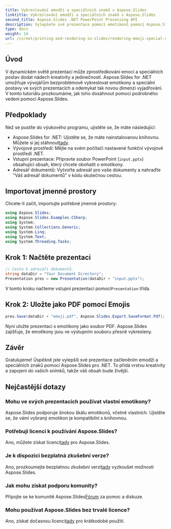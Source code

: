 ```yaml
---
title: Vykreslování emodži a speciálních znaků v Aspose.Slides
linktitle: Vykreslování emodži a speciálních znaků v Aspose.Slides
second_title: Aspose.Slides .NET PowerPoint Processing API
description: Vylepšete své prezentace pomocí emotikonů pomocí Aspose.Slides pro .NET. Postupujte podle našeho podrobného průvodce a přidejte kreativní dotek bez námahy.
type: docs
weight: 14
url: /cs/net/printing-and-rendering-in-slides/rendering-emoji-special-characters/
---
```

## Úvod
V dynamickém světě prezentací může zprostředkování emocí a speciálních postav dodat nádech kreativity a jedinečnosti. Aspose.Slides for .NET umožňuje vývojářům bezproblémově vykreslovat emotikony a speciální postavy ve svých prezentacích a odemykat tak novou dimenzi vyjadřování. V tomto tutoriálu prozkoumáme, jak toho dosáhnout pomocí podrobného vedení pomocí Aspose.Slides.
## Předpoklady
Než se pustíte do výukového programu, ujistěte se, že máte následující:
- Aspose.Slides for .NET: Ujistěte se, že máte nainstalovanou knihovnu. Můžete si jej stáhnout[tady](https://releases.aspose.com/slides/net/).
- Vývojové prostředí: Mějte na svém počítači nastavené funkční vývojové prostředí .NET.
- Vstupní prezentace: Připravte soubor PowerPoint (`input.pptx`) obsahující obsah, který chcete obohatit o emotikony.
- Adresář dokumentů: Vytvořte adresář pro vaše dokumenty a nahraďte "Váš adresář dokumentů" v kódu skutečnou cestou.
## Importovat jmenné prostory
Chcete-li začít, importujte potřebné jmenné prostory:
```csharp
using Aspose.Slides;
using Aspose.Slides.Examples.CSharp;
using System;
using System.Collections.Generic;
using System.Linq;
using System.Text;
using System.Threading.Tasks;
```
## Krok 1: Načtěte prezentaci
```csharp
// Cesta k adresáři dokumentů.
string dataDir = "Your Document Directory";
Presentation pres = new Presentation(dataDir + "input.pptx");
```
 V tomto kroku načteme vstupní prezentaci pomocí`Presentation` třída.
## Krok 2: Uložte jako PDF pomocí Emojis
```csharp
pres.Save(dataDir + "emoji.pdf", Aspose.Slides.Export.SaveFormat.Pdf);
```
Nyní uložte prezentaci s emotikony jako soubor PDF. Aspose.Slides zajišťuje, že emotikony jsou ve výstupním souboru přesně vykresleny.
## Závěr
Gratulujeme! Úspěšně jste vylepšili své prezentace začleněním emodži a speciálních znaků pomocí Aspose.Slides pro .NET. To přidá vrstvu kreativity a zapojení do vašich snímků, takže váš obsah bude živější.
## Nejčastější dotazy
### Mohu ve svých prezentacích používat vlastní emotikony?
Aspose.Slides podporuje širokou škálu emotikonů, včetně vlastních. Ujistěte se, že vámi vybraný emotikon je kompatibilní s knihovnou.
### Potřebuji licenci k používání Aspose.Slides?
 Ano, můžete získat licenci[tady](https://purchase.aspose.com/buy) pro Aspose.Slides.
### Je k dispozici bezplatná zkušební verze?
 Ano, prozkoumejte bezplatnou zkušební verzi[tady](https://releases.aspose.com/) vyzkoušet možnosti Aspose.Slides.
### Jak mohu získat podporu komunity?
 Připojte se ke komunitě Aspose.Slides[Fórum](https://forum.aspose.com/c/slides/11) za pomoc a diskuze.
### Mohu používat Aspose.Slides bez trvalé licence?
 Ano, získat dočasnou licenci[tady](https://purchase.aspose.com/temporary-license/) pro krátkodobé použití.